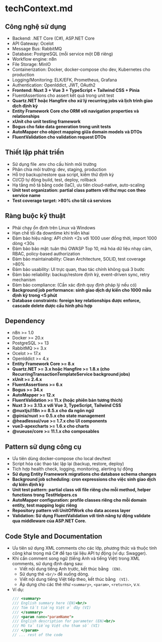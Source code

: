# techContext.md

## Công nghệ sử dụng
- Backend: .NET Core (C#), ASP.NET Core
- API Gateway: Ocelot
- Message Bus: RabbitMQ
- Database: PostgreSQL (mỗi service một DB riêng)
- Workflow engine: n8n
- File Storage: MinIO
- Containerization: Docker, docker-compose cho dev, Kubernetes cho production
- Logging/Monitoring: ELK/EFK, Prometheus, Grafana
- Authentication: OpenIddict, JWT, OAuth2
- **Frontend: Nuxt 3 + Vue 3 + TypeScript + Tailwind CSS + Pinia**
- FluentAssertions cho assert kết quả trong unit test
- **Quartz.NET hoặc Hangfire cho xử lý recurring jobs và lịch trình giao dịch định kỳ**
- **Entity Framework Core cho ORM với navigation properties và relationships**
- **xUnit cho unit testing framework**
- **Bogus cho fake data generation trong unit tests**
- **AutoMapper cho object mapping giữa domain models và DTOs**
- **FluentValidation cho validation request DTOs**

## Thiết lập phát triển
- Sử dụng file .env cho cấu hình môi trường
- Phân chia môi trường: dev, staging, production
- Hỗ trợ backup/restore qua script, kiểm thử định kỳ
- CI/CD tự động build, test, deploy, rollback
- Hạ tầng mô tả bằng code (IaC), ưu tiên cloud-native, auto-scaling
- **Unit test organization: partial class pattern với thư mục con theo service name**
- **Test coverage target: >80% cho tất cả services**

## Ràng buộc kỹ thuật
- Phải chạy ổn định trên Linux và Windows
- Hạn chế tối đa downtime khi triển khai
- Đảm bảo hiệu năng: API chính <2s với 1000 user đồng thời, import 1000 dòng <30s
- Đảm bảo bảo mật: tuân thủ OWASP Top 10, mã hóa dữ liệu nhạy cảm, RBAC, policy-based authorization
- Đảm bảo maintainability: Clean Architecture, SOLID, test coverage >80%
- Đảm bảo usability: UI trực quan, thao tác chính không quá 3 bước
- Đảm bảo reliability: backup/restore định kỳ, event-driven sync, retry mechanism
- Đảm bảo compliance: (Cần xác định quy định pháp lý nếu có)
- **Background job performance: sinh giao dịch dự kiến cho 1000 mẫu định kỳ trong <5 phút**
- **Database constraints: foreign key relationships được enforce, cascade delete được cấu hình phù hợp**

## Dependency
- n8n >= 1.0
- Docker >= 20.x
- PostgreSQL >= 13
- RabbitMQ >= 3.x
- Ocelot >= 17.x
- OpenIddict >= 4.x
- **Entity Framework Core >= 8.x**
- **Quartz.NET >= 3.x hoặc Hangfire >= 1.8.x (cho RecurringTransactionTemplateService background jobs)**
- **xUnit >= 2.4.x**
- **FluentAssertions >= 6.x**
- **Bogus >= 34.x**
- **AutoMapper >= 12.x**
- **FluentValidation >= 11.x (hoặc phiên bản tương thích)**
- **Nuxt 3 >= 3.13.x với Vue 3, TypeScript, Tailwind CSS**
- **@nuxtjs/i18n >= 8.5.x cho đa ngôn ngữ**
- **@pinia/nuxt >= 0.5.x cho state management**
- **@headlessui/vue >= 1.7.x cho UI components**
- **vue3-apexcharts >= 1.6.x cho charts**
- **@vueuse/core >= 11.1.x cho composables**

## Pattern sử dụng công cụ
- Ưu tiên dùng docker-compose cho local dev/test
- Script hóa các thao tác lặp lại (backup, restore, deploy)
- Tích hợp health check, logging, monitoring, alerting tự động
- **Sử dụng Entity Framework migrations cho database schema changes**
- **Background job scheduling: cron expressions cho việc sinh giao dịch dự kiến định kỳ**
- **Unit test pattern: partial class với file riêng cho mỗi method, helper functions trong TestHelpers.cs**
- **AutoMapper configuration: profile classes riêng cho mỗi domain entity, test mapping logic riêng**
- **Repository pattern với UnitOfWork cho data access layer**
- **Validation: Sử dụng FluentValidation với tính năng tự động validate qua middleware của ASP.NET Core.**

## Code Style and Documentation
- Ưu tiên sử dụng XML comments cho các lớp, phương thức và thuộc tính công khai trong mã C# để tạo tài liệu API tự động (ví dụ: Swagger).
- Khi cần comment song ngữ (tiếng Anh và tiếng Việt) trong XML comments, sử dụng định dạng sau:
  - Viết nội dung tiếng Anh trước, kết thúc bằng ` (EN)`.
  - Sử dụng thẻ `<br/>` để xuống dòng.
  - Viết nội dung tiếng Việt tiếp theo, kết thúc bằng ` (VI)`.
  - Áp dụng cho các thẻ như `<summary>`, `<param>`, `<returns>`, v.v.
- Ví dụ:
  ```csharp
  /// <summary>
  /// English summary here (EN)<br/>
  /// Tóm tắt tiếng Việt ở đây (VI)
  /// </summary>
  /// <param name="paramName">
  /// English description for parameter (EN)<br/>
  /// Mô tả tiếng Việt cho tham số (VI)
  /// </param>
  // ... rest of the code
  ``` 